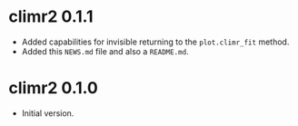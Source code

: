 # climr2 0.1.1

* Added capabilities for invisible returning to the `plot.climr_fit` method.
* Added this `NEWS.md` file and also a `README.md`.

# climr2 0.1.0

* Initial version.
